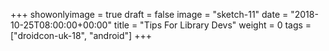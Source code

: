 +++
showonlyimage = true
draft = false
image = "sketch-11"
date = "2018-10-25T08:00:00+00:00"
title = "Tips For Library Devs"
weight = 0
tags = ["droidcon-uk-18", "android"]
+++

